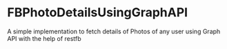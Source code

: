 # FBPhotoDetailsUsingGraphAPI
A simple implementation to fetch details of Photos of any user using Graph API with the help of restfb
